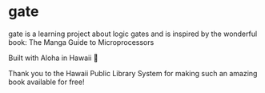 # gate

gate is a learning project about logic gates and is inspired by the wonderful book: The Manga Guide to Microprocessors

Built with Aloha in Hawaii 🌊

Thank you to the Hawaii Public Library System for making such an amazing book available for free!
